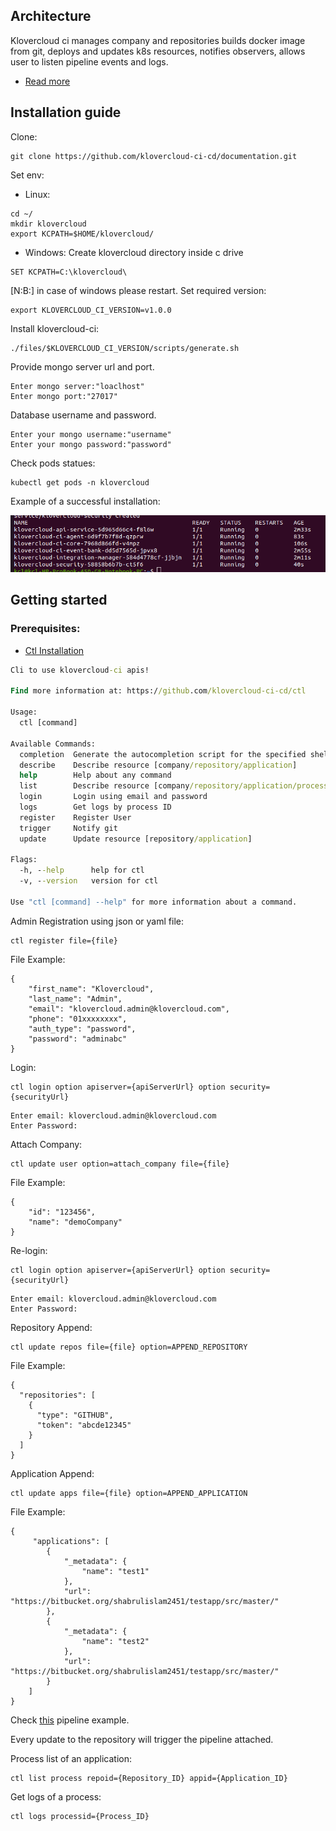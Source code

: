 ## Architecture
Klovercloud ci manages company and repositories builds docker image from git, deploys and updates k8s resources, notifies observers, allows user to listen pipeline events and logs.
-  [Read more](https://github.com/klovercloud-ci-cd/architecture/blob/master/README.md)
## Installation guide
Clone:
```couchbasequery
git clone https://github.com/klovercloud-ci-cd/documentation.git
```
Set env:
- Linux:
```couchbasequery
cd ~/
mkdir klovercloud
export KCPATH=$HOME/klovercloud/
```
- Windows:
Create klovercloud directory inside c drive
```couchbasequery
SET KCPATH=C:\klovercloud\
```
[N:B:] in case of windows please restart.
Set required version:
```couchbasequery
export KLOVERCLOUD_CI_VERSION=v1.0.0
```
Install klovercloud-ci:
```couchbasequery
./files/$KLOVERCLOUD_CI_VERSION/scripts/generate.sh
```
Provide mongo server url and port.

```Example:
Enter mongo server:"loaclhost"
Enter mongo port:"27017"
```

Database username and password.

```Example:
Enter your mongo username:"username"
Enter your mongo password:"password"
```
Check pods statues:

```couchbasequery
kubectl get pods -n klovercloud
```
Example of a successful installation: 

![context](files/images/deployStatusExample.png)


## Getting started
### Prerequisites:
- [Ctl Installation](https://github.com/klovercloud-ci-cd/ctl)
```cmd
Cli to use klovercloud-ci apis!

Find more information at: https://github.com/klovercloud-ci-cd/ctl

Usage:
  ctl [command]

Available Commands:
  completion  Generate the autocompletion script for the specified shell
  describe    Describe resource [company/repository/application]
  help        Help about any command
  list        Describe resource [company/repository/application/process]
  login       Login using email and password
  logs        Get logs by process ID
  register    Register User
  trigger     Notify git
  update      Update resource [repository/application]

Flags:
  -h, --help      help for ctl
  -v, --version   version for ctl

Use "ctl [command] --help" for more information about a command.
```
Admin Registration using json or yaml file:
```couchbasequery
ctl register file={file}
```
File Example:
```couchbasequery
{
	"first_name": "Klovercloud",
	"last_name": "Admin",
	"email": "klovercloud.admin@klovercloud.com",
	"phone": "01xxxxxxxx",
	"auth_type": "password",
	"password": "adminabc"
}
```
Login:
```couchbasequery
ctl login option apiserver={apiServerUrl} option security={securityUrl}
```
```couchbasequery
Enter email: klovercloud.admin@klovercloud.com
Enter Password:
```
Attach Company:
```couchbasequery
ctl update user option=attach_company file={file}
```
File Example:
```couchbasequery
{
	"id": "123456",
	"name": "demoCompany"
}
```
Re-login:
```couchbasequery
ctl login option apiserver={apiServerUrl} option security={securityUrl}
```
```couchbasequery
Enter email: klovercloud.admin@klovercloud.com
Enter Password:
```
Repository Append:
```couchbasequery
ctl update repos file={file} option=APPEND_REPOSITORY
```
File Example:
```couchbasequery
{
  "repositories": [
    {
      "type": "GITHUB",
      "token": "abcde12345"
    }
  ]
}
```
Application Append:
```couchbasequery
ctl update apps file={file} option=APPEND_APPLICATION
```
File Example:
```couchbasequery
{
     "applications": [
        {
            "_metadata": {
                "name": "test1"
            },
            "url": "https://bitbucket.org/shabrulislam2451/testapp/src/master/"
        },
        {
            "_metadata": {
                "name": "test2"
            },
            "url": "https://bitbucket.org/shabrulislam2451/testapp/src/master/"
        }
    ]
}
```
Check [this](https://github.com/klovercloud-ci-cd/core-engine/blob/master/markdownfiles/tutorial-v1.0.0.md) pipeline example.

Every update to the repository will trigger the pipeline attached.

Process list of an application:
```couchbasequery
ctl list process repoid={Repository_ID} appid={Application_ID}
```
Get logs of a process:
```couchbasequery
ctl logs processid={Process_ID}
```

